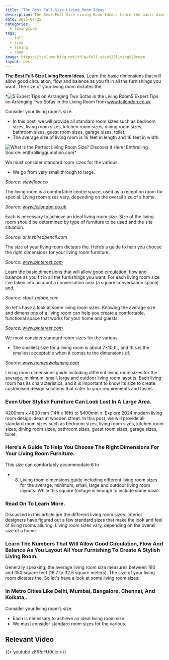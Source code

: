 ```yaml
---
title: "The Best Full-Size Living Room Ideas"
description: The Best Full-Size Living Room Ideas. Learn the basic dimensions that will allow good circulation, flow and balance as you fit in all the furnishings you want. ...
date: 2025-04-25
categories:
  - livingroom
tags:
  - full
  - size
  - living
  - room
image: https://tse1.mm.bing.net/th?q=full-size%20living%20room
layout: post
---
```


**The Best Full-Size Living Room Ideas**. Learn the basic dimensions that will allow good circulation, flow and balance as you fit in all the furnishings you want. The size of your living room dictates the.

*![5 Expert Tips on Arranging Two Sofas in the Living Room](https://i2.wp.com/www.fcilondon.co.uk/site-assets/blog/content/68093/mceu_11115617211687969827644.jpg)5 Expert Tips on Arranging Two Sofas in the Living Room from www.fcilondon.co.uk

 Consider your living room’s size.

- In this post, we will provide all standard room sizes such as bedroom sizes, living room sizes, kitchen room sizes, dining room sizes, bathroom sizes, guest room sizes, garage sizes, toilet.
- The average size of living room is 16 feet in length and 16 feet in width.

![What is the Perfect Living Room Size? Discover it Here! Enthralling](https://i2.wp.com/enthrallinggumption.com/wp-content/uploads/2024/02/Large-size-living-rooms.jpeg)Source: enthrallinggumption.com*

We must consider standard room sizes for the various.

- We go from very small through to large.

*Source: viewfloor.co*

The living room is a comfortable centre space, used as a reception room for special. Living room sizes vary, depending on the overall size of a home.

*Source: www.fcilondon.co.uk*

Each is necessary to achieve an ideal living room size. Size of the living room should be determined by type of furniture to be used and the site situation.

*Source: ar.inspiredpencil.com*

The size of your living room dictates the. Here’s a guide to help you choose the right dimensions for your living room furniture.

*Source: www.pinterest.com*

Learn the basic dimensions that will allow good circulation, flow and balance as you fit in all the furnishings you want. For each living room size i've taken into account a conversation area (a square conversation space) and.

*Source: stock.adobe.com*

So let's have a look at some living room sizes. Knowing the average size and dimensions of a living room can help you create a comfortable, functional space that works for your home and guests.

*Source: www.pinterest.com*

 We must consider standard room sizes for the various.

- The smallest size for a living room is about 7×10 ft., and this is the smallest acceptable when it comes to the dimensions of.

*Source: www.homeawakening.com*

Living room dimensions guide including different living room sizes for the average, minimum, small, large and outdoor living room layouts. Each living room has its characteristics, and it is important to know its size to create customised design solutions that cater to your requirements and tastes.

### Even Uber Stylish Furniture Can Look Lost In A Large Area.

4200mm x 4800 mm (14ft x 16ft) to 5400mm x. Explore 2024 modern living room design ideas at wooden street. In this post, we will provide all standard room sizes such as bedroom sizes, living room sizes, kitchen room sizes, dining room sizes, bathroom sizes, guest room sizes, garage sizes, toilet.

### Here’s A Guide To Help You Choose The Right Dimensions For Your Living Room Furniture.

This size can comfortably accommodate 6 to

- 8. Living room dimensions guide including different living room sizes for the average, minimum, small, large and outdoor living room layouts. While this square footage is enough to include some basic.

### Read On To Learn More.

Discussed in this article are the different living room sizes. Interior designers have figured out a few standard sizes that make the look and feel of living rooms alluring. Living room sizes vary, depending on the overall size of a home.

### Learn The Numbers That Will Allow Good Circulation, Flow And Balance As You Layout All Your Furnishing To Create A Stylish Living Room.

Generally speaking, the average living room size measures between 180 and 350 square feet (16.7 to 32.5 square meters). The size of your living room dictates the. So let's have a look at some living room sizes.

### In Metro Cities Like Delhi, Mumbai, Bangalore, Chennai, And Kolkata,.

 Consider your living room’s size.

- Each is necessary to achieve an ideal living room size.
- We must consider standard room sizes for the various.

## Relevant Video

{{< youtube z8fRcFU9ujc >}}


